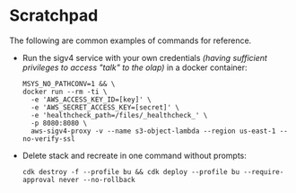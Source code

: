 # Scratchpad

The following are common examples of commands for reference.

- Run the sigv4 service with your own credentials *(having sufficient privileges to access "talk" to the olap)* in a docker container:

  ```
  MSYS_NO_PATHCONV=1 && \
  docker run --rm -ti \
    -e 'AWS_ACCESS_KEY_ID=[key]' \
    -e 'AWS_SECRET_ACCESS_KEY=[secret]' \
    -e 'healthcheck_path=/files/_healthcheck_' \
    -p 8080:8080 \
    aws-sigv4-proxy -v --name s3-object-lambda --region us-east-1 --no-verify-ssl
  ```

- Delete stack and recreate in one command without prompts:

  ```
  cdk destroy -f --profile bu && cdk deploy --profile bu --require-approval never --no-rollback
  ```

  

